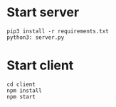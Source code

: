 

# Start server
```
pip3 install -r requirements.txt
python3: server.py 
```

# Start client
```
cd client
npm install
npm start
```
